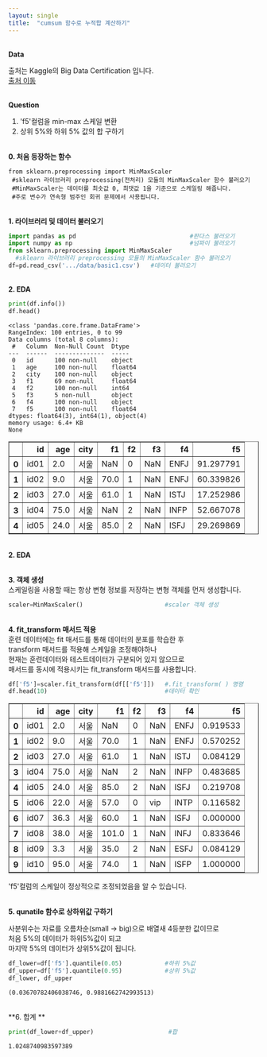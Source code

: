 ```yaml
---
layout: single
title:  "cumsum 함수로 누적합 계산하기"
---
```


<br/>**Data**<br/>

출처는 Kaggle의 Big Data Certification 입니다.<br/>
[출처 이동](https://www.kaggle.com/code/agileteam/py-t1-8-expected-questions/notebook)

<br/>**Question**<br/>

1. 'f5'컬럼을 min-max 스케일 변환
2. 상위 5%와 하위 5% 값의 합 구하기

<br/>**0. 처음 등장하는 함수**<br/>

    from sklearn.preprocessing import MinMaxScaler
     #sklearn 라이브러리 preprocessing(전처리) 모듈의 MinMaxScaler 함수 불러오기
     #MinMaxScaler는 데이터를 최솟값 0, 최댓값 1을 기준으로 스케일링 해줍니다.
     #주로 변수가 연속형 범주인 회귀 문제에서 사용됩니다.
     
    
<br/>**1. 라이브러리 및 데이터 불러오기**<br/>

```python
import pandas as pd                                #판다스 불러오기
import numpy as np                                 #넘파이 불러오기
from sklearn.preprocessing import MinMaxScaler
  #sklearn 라이브러리 preprocessing 모듈의 MinMaxScaler 함수 불러오기
df=pd.read_csv('.../data/basic1.csv')   #데이터 불러오기
```

<br/>**2. EDA**<br/>

```python
print(df.info())
df.head()
```

    <class 'pandas.core.frame.DataFrame'>
    RangeIndex: 100 entries, 0 to 99
    Data columns (total 8 columns):
     #   Column  Non-Null Count  Dtype  
    ---  ------  --------------  -----  
     0   id      100 non-null    object 
     1   age     100 non-null    float64
     2   city    100 non-null    object 
     3   f1      69 non-null     float64
     4   f2      100 non-null    int64  
     5   f3      5 non-null      object 
     6   f4      100 non-null    object 
     7   f5      100 non-null    float64
    dtypes: float64(3), int64(1), object(4)
    memory usage: 6.4+ KB
    None
    


</style>
<table border="1" class="dataframe">
  <thead>
    <tr style="text-align: right;">
      <th></th>
      <th>id</th>
      <th>age</th>
      <th>city</th>
      <th>f1</th>
      <th>f2</th>
      <th>f3</th>
      <th>f4</th>
      <th>f5</th>
    </tr>
  </thead>
  <tbody>
    <tr>
      <th>0</th>
      <td>id01</td>
      <td>2.0</td>
      <td>서울</td>
      <td>NaN</td>
      <td>0</td>
      <td>NaN</td>
      <td>ENFJ</td>
      <td>91.297791</td>
    </tr>
    <tr>
      <th>1</th>
      <td>id02</td>
      <td>9.0</td>
      <td>서울</td>
      <td>70.0</td>
      <td>1</td>
      <td>NaN</td>
      <td>ENFJ</td>
      <td>60.339826</td>
    </tr>
    <tr>
      <th>2</th>
      <td>id03</td>
      <td>27.0</td>
      <td>서울</td>
      <td>61.0</td>
      <td>1</td>
      <td>NaN</td>
      <td>ISTJ</td>
      <td>17.252986</td>
    </tr>
    <tr>
      <th>3</th>
      <td>id04</td>
      <td>75.0</td>
      <td>서울</td>
      <td>NaN</td>
      <td>2</td>
      <td>NaN</td>
      <td>INFP</td>
      <td>52.667078</td>
    </tr>
    <tr>
      <th>4</th>
      <td>id05</td>
      <td>24.0</td>
      <td>서울</td>
      <td>85.0</td>
      <td>2</td>
      <td>NaN</td>
      <td>ISFJ</td>
      <td>29.269869</td>
    </tr>
  </tbody>
</table>
</div>

<br/>**2. EDA**<br/>

<br/>**3. 객체 생성**<br/>
스케일링을 사용할 때는 항상 변형 정보를 저장하는 변형 객체를 먼저 생성합니다.<br/>

```python
scaler=MinMaxScaler()                       #scaler 객체 생성
```


<br/>**4. fit_transform 매서드 적용**<br/>
훈련 데이터에는 fit 매서드를 통해 데이터의 분포를 학습한 후<br/>
transform 매서드를 적용해 스케일을 조정해야하나<br/>
현재는 훈련데이터와 테스트데이터가 구분되어 있지 않으므로<br/>
매서드를 동시에 적용시키는 fit_transform 매서드를 사용합니다.

```python
df['f5']=scaler.fit_transform(df[['f5']])   #.fit_transform( ) 명령
df.head(10)                                 #데이터 확인
```


</style>
<table border="1" class="dataframe">
  <thead>
    <tr style="text-align: right;">
      <th></th>
      <th>id</th>
      <th>age</th>
      <th>city</th>
      <th>f1</th>
      <th>f2</th>
      <th>f3</th>
      <th>f4</th>
      <th>f5</th>
    </tr>
  </thead>
  <tbody>
    <tr>
      <th>0</th>
      <td>id01</td>
      <td>2.0</td>
      <td>서울</td>
      <td>NaN</td>
      <td>0</td>
      <td>NaN</td>
      <td>ENFJ</td>
      <td>0.919533</td>
    </tr>
    <tr>
      <th>1</th>
      <td>id02</td>
      <td>9.0</td>
      <td>서울</td>
      <td>70.0</td>
      <td>1</td>
      <td>NaN</td>
      <td>ENFJ</td>
      <td>0.570252</td>
    </tr>
    <tr>
      <th>2</th>
      <td>id03</td>
      <td>27.0</td>
      <td>서울</td>
      <td>61.0</td>
      <td>1</td>
      <td>NaN</td>
      <td>ISTJ</td>
      <td>0.084129</td>
    </tr>
    <tr>
      <th>3</th>
      <td>id04</td>
      <td>75.0</td>
      <td>서울</td>
      <td>NaN</td>
      <td>2</td>
      <td>NaN</td>
      <td>INFP</td>
      <td>0.483685</td>
    </tr>
    <tr>
      <th>4</th>
      <td>id05</td>
      <td>24.0</td>
      <td>서울</td>
      <td>85.0</td>
      <td>2</td>
      <td>NaN</td>
      <td>ISFJ</td>
      <td>0.219708</td>
    </tr>
    <tr>
      <th>5</th>
      <td>id06</td>
      <td>22.0</td>
      <td>서울</td>
      <td>57.0</td>
      <td>0</td>
      <td>vip</td>
      <td>INTP</td>
      <td>0.116582</td>
    </tr>
    <tr>
      <th>6</th>
      <td>id07</td>
      <td>36.3</td>
      <td>서울</td>
      <td>60.0</td>
      <td>1</td>
      <td>NaN</td>
      <td>ISFJ</td>
      <td>0.000000</td>
    </tr>
    <tr>
      <th>7</th>
      <td>id08</td>
      <td>38.0</td>
      <td>서울</td>
      <td>101.0</td>
      <td>1</td>
      <td>NaN</td>
      <td>INFJ</td>
      <td>0.833646</td>
    </tr>
    <tr>
      <th>8</th>
      <td>id09</td>
      <td>3.3</td>
      <td>서울</td>
      <td>35.0</td>
      <td>2</td>
      <td>NaN</td>
      <td>ESFJ</td>
      <td>0.084129</td>
    </tr>
    <tr>
      <th>9</th>
      <td>id10</td>
      <td>95.0</td>
      <td>서울</td>
      <td>74.0</td>
      <td>1</td>
      <td>NaN</td>
      <td>ISFP</td>
      <td>1.000000</td>
    </tr>
  </tbody>
</table>
</div>

'f5'컬럼의 스케일이 정상적으로 조정되었음을 알 수 있습니다.



<br/>**5. qunatile 함수로 상하위값 구하기**<br/>

사분위수는 자료를 오름차순(small -> big)으로 배열새 4등분한 값이므로<br/>
처음 5%의 데이터가 하위5%값이 되고<br/>
마지막 5%의 데이터가 상위5%값이 됩니다.<br/>

```python
df_lower=df['f5'].quantile(0.05)            #하위 5%값
df_upper=df['f5'].quantile(0.95)            #상위 5%값
df_lower, df_upper
```




    (0.03670782406038746, 0.9881662742993513)

<br/>**6. 합계 **<br/>


```python
print(df_lower+df_upper)                     #합
```

    1.0248740983597389
    
